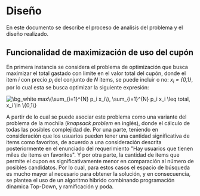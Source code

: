 # Diseño

En este documento se describe el proceso de analisis del problema y el diseño realizado.

## Funcionalidad de maximización de uso del cupón

En primera instancia se considera el problema de optimización que busca maximizar el total gastado con limite en el valor total del cupón, donde el item _i_ con precio _p<sub>i</sub>_ del conjunto de _N_ items, se puede incluir o no: _x<sub>i</sub> = {0,1}_, por lo cual esta se busca optimizar la siguiente expresión:

<img src="https://latex.codecogs.com/png.image?\dpi{100}&space;\bg_white&space;max\(\sum_{i=1}^{N}&space;p_i&space;x_i\),&space;\sum_{i=1}^{N}&space;p_i&space;x_i&space;\leq&space;total,&space;x_i&space;\in&space;\{0,1\}" title="\bg_white max\(\sum_{i=1}^{N} p_i x_i\), \sum_{i=1}^{N} p_i x_i \leq total, x_i \in \{0,1\}" />

A partir de lo cual se puede asociar este problema como una variante del problema de la mochila (_knapsack problem_ en inglés), donde el cálculo de todas las posibles complejidad de. Por una parte, teniendo en consideración que los usuarios pueden tener una cantidad significativa de items como favoritos, de acuerdo a una consideración descrita posteriormente en el enunciado del requerimiento "Hay usuarios que tienen miles de items en favoritos". Y por otra parte, la cantidad de items que permite el cupon es significativamente menor en comparación al número de posibles candidatos. Por lo cual, para estos casos el espacio de búsqueda es mucho mayor al necesario para obtener la solución, y en consecuencia, se plantea el uso de un algoritmo hibrido combinando programación dinamica Top-Down, y ramificación y poda.

